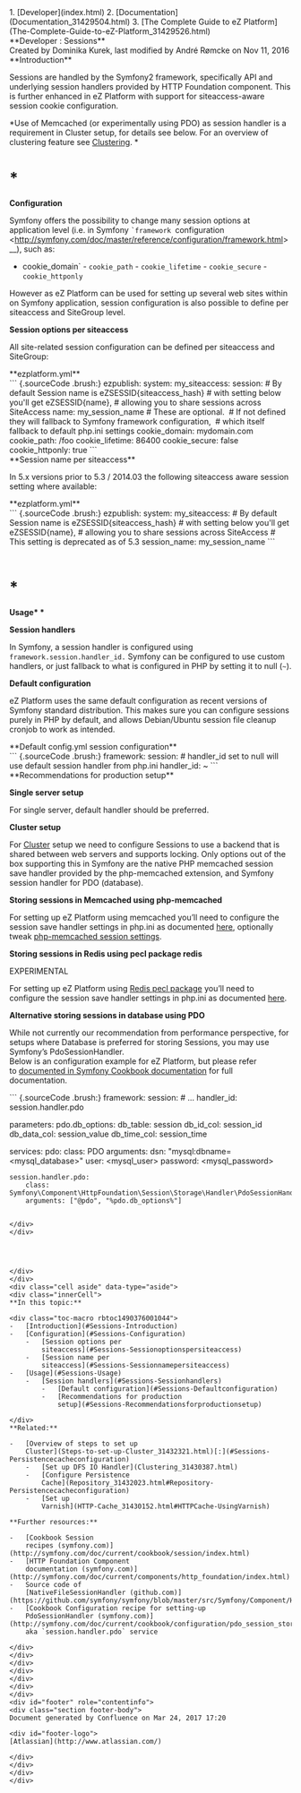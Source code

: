 <div id="page">
<div id="main" class="aui-page-panel">
<div id="main-header">
<div id="breadcrumb-section">
1.  [Developer](index.html)
2.  [Documentation](Documentation_31429504.html)
3.  [The Complete Guide to eZ
    Platform](The-Complete-Guide-to-eZ-Platform_31429526.html)

</div>
**Developer : Sessions**

</div>
<div id="content" class="view">
<div class="page-metadata">
Created by Dominika Kurek, last modified by André Rømcke on Nov 11, 2016

</div>
<div id="main-content" class="wiki-content group">
<div class="contentLayout2">
<div class="columnLayout two-right-sidebar"
data-layout="two-right-sidebar">
<div class="cell normal" data-type="normal">
<div class="innerCell">
**Introduction**

Sessions are handled by the Symfony2 framework, specifically API and
underlying session handlers provided by HTTP Foundation component. This
is further enhanced in eZ Platform with support for siteaccess-aware
session cookie configuration.

*Use of Memcached (or experimentally using PDO) as session handler is a
requirement in Cluster setup, for details see below. For an overview of
clustering feature see [Clustering](Clustering_31430387.html). *

\*
==

**Configuration**

Symfony offers the possibility to change many session options at
application level (i.e. in Symfony `` `framework  ``configuration
&lt;<http://symfony.com/doc/master/reference/configuration/framework.html>&gt;\_\_),
such as:

-  cookie\_domain\` - `cookie_path` - `cookie_lifetime` -
`cookie_secure` - `cookie_httponly`

However as eZ Platform can be used for setting up several web sites
within on Symfony application, session configuration is also possible to
define per siteaccess and SiteGroup level.

**Session options per siteaccess**

All site-related session configuration can be defined per siteaccess and
SiteGroup:

<div class="code panel pdl" style="border-width: 1px;">
<div class="codeHeader panelHeader pdl"
style="border-bottom-width: 1px;">
**ezplatform.yml**

</div>
<div class="codeContent panelContent pdl">
``` {.sourceCode .brush:}
ezpublish:
    system:
        my_siteaccess:
            session:
                # By default Session name is eZSESSID{siteaccess_hash}
                # with setting below you'll get eZSESSID{name},
                # allowing you to share sessions across SiteAccess
                name: my_session_name
                # These are optional. 
                # If not defined they will fallback to Symfony framework configuration, 
                # which itself fallback to default php.ini settings
                cookie_domain: mydomain.com
                cookie_path: /foo
                cookie_lifetime: 86400
                cookie_secure: false
                cookie_httponly: true
```

</div>
</div>
**Session name per siteaccess**

In 5.x versions prior to 5.3 / 2014.03 the following siteaccess aware
session setting where available:

<div class="code panel pdl" style="border-width: 1px;">
<div class="codeHeader panelHeader pdl"
style="border-bottom-width: 1px;">
**ezplatform.yml**

</div>
<div class="codeContent panelContent pdl">
``` {.sourceCode .brush:}
ezpublish:
    system:
        my_siteaccess:
            # By default Session name is eZSESSID{siteaccess_hash}
            # with setting below you'll get eZSESSID{name},
            # allowing you to share sessions across SiteAccess
            # This setting is deprecated as of 5.3
            session_name: my_session_name
```

</div>
</div>
 

\*
==

**Usage\* \***

**Session handlers**

In Symfony, a session handler is configured using
`framework.session.handler_id.` Symfony can be configured to use custom
handlers, or just fallback to what is configured in PHP by setting it to
null (`~`).

**Default configuration**

eZ Platform uses the same default configuration as recent versions of
Symfony standard distribution. This makes sure you can configure
sessions purely in PHP by default, and allows Debian/Ubuntu session file
cleanup cronjob to work as intended.

<div class="code panel pdl" style="border-width: 1px;">
<div class="codeHeader panelHeader pdl"
style="border-bottom-width: 1px;">
**Default config.yml session configuration**

</div>
<div class="codeContent panelContent pdl">
``` {.sourceCode .brush:}
framework:
    session:
        # handler_id set to null will use default session handler from php.ini
        handler_id:  ~
```

</div>
</div>
**Recommendations for production setup**

**Single server setup**

For single server, default handler should be preferred.

**Cluster setup**

For [Cluster](Clustering_31430387.html) setup we need to configure
Sessions to use a backend that is shared between web servers and
supports locking. Only options out of the box supporting this in Symfony
are the native PHP memcached session save handler provided by the
php-memcached extension, and Symfony session handler for PDO (database).

**Storing sessions in Memcached using php-memcached**

For setting up eZ Platform using memcached you’ll need to configure the
session save handler settings in php.ini as documented
[here](http://php.net/manual/en/memcached.sessions.php), optionally
tweak [php-memcached session
settings](http://fr2.php.net/manual/en/memcached.configuration.php).

**Storing sessions in Redis using pecl package redis**

EXPERIMENTAL

For setting up eZ Platform using [Redis pecl
package](https://pecl.php.net/package/redis) you’ll need to configure
the session save handler settings in php.ini as
documented [here](https://github.com/phpredis/phpredis#php-session-handler).

**Alternative storing sessions in database using PDO**

While not currently our recommendation from performance perspective, for
setups where Database is preferred for storing Sessions, you may use
Symfony’s PdoSessionHandler.\
Below is an configuration example for eZ Platform, but please refer
to [documented in Symfony Cookbook
documentation](http://symfony.com/doc/current/cookbook/configuration/pdo_session_storage.html)
for full documentation.

<div class="code panel pdl" style="border-width: 1px;">
<div class="codeContent panelContent pdl">
``` {.sourceCode .brush:}
framework:
    session:
        # ...
        handler_id: session.handler.pdo

parameters:
    pdo.db_options:
        db_table:    session
        db_id_col:   session_id
        db_data_col: session_value
        db_time_col: session_time

services:
    pdo:
        class: PDO
        arguments:
            dsn:      "mysql:dbname=<mysql_database>"
            user:     <mysql_user>
            password: <mysql_password>

    session.handler.pdo:
        class:     Symfony\Component\HttpFoundation\Session\Storage\Handler\PdoSessionHandler
        arguments: ["@pdo", "%pdo.db_options%"]
```

</div>
</div>
 

 

</div>
</div>
<div class="cell aside" data-type="aside">
<div class="innerCell">
**In this topic:**

<div class="toc-macro rbtoc1490376001044">
-   [Introduction](#Sessions-Introduction)
-   [Configuration](#Sessions-Configuration)
    -   [Session options per
        siteaccess](#Sessions-Sessionoptionspersiteaccess)
    -   [Session name per
        siteaccess](#Sessions-Sessionnamepersiteaccess)
-   [Usage](#Sessions-Usage)
    -   [Session handlers](#Sessions-Sessionhandlers)
        -   [Default configuration](#Sessions-Defaultconfiguration)
        -   [Recommendations for production
            setup](#Sessions-Recommendationsforproductionsetup)

</div>
**Related:**

-   [Overview of steps to set up
    Cluster](Steps-to-set-up-Cluster_31432321.html)[:](#Sessions-Persistencecacheconfiguration)
    -   [Set up DFS IO Handler](Clustering_31430387.html)
    -   [Configure Persistence
        Cache](Repository_31432023.html#Repository-Persistencecacheconfiguration)
    -   [Set up
        Varnish](HTTP-Cache_31430152.html#HTTPCache-UsingVarnish)

**Further resources:**

-   [Cookbook Session
    recipes (symfony.com)](http://symfony.com/doc/current/cookbook/session/index.html)
-   [HTTP Foundation Component
    documentation (symfony.com)](http://symfony.com/doc/current/components/http_foundation/index.html)
-   Source code of
    [NativeFileSessionHandler (github.com)](https://github.com/symfony/symfony/blob/master/src/Symfony/Component/HttpFoundation/Session/Storage/Handler/NativeFileSessionHandler.php)
-   [Cookbook Configuration recipe for setting-up
    PdoSessionHandler (symfony.com)](http://symfony.com/doc/current/cookbook/configuration/pdo_session_storage.html),
    aka `session.handler.pdo` service

</div>
</div>
</div>
</div>
</div>
</div>
</div>
<div id="footer" role="contentinfo">
<div class="section footer-body">
Document generated by Confluence on Mar 24, 2017 17:20

<div id="footer-logo">
[Atlassian](http://www.atlassian.com/)

</div>
</div>
</div>
</div>

